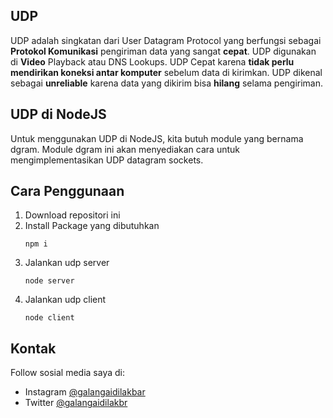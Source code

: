 ## UDP

UDP adalah singkatan dari User Datagram Protocol yang berfungsi sebagai **Protokol Komunikasi** pengiriman data yang sangat **cepat**. UDP digunakan di **Video** Playback atau DNS Lookups. UDP Cepat karena **tidak perlu mendirikan koneksi antar komputer** sebelum data di kirimkan. UDP dikenal sebagai **unreliable** karena data yang dikirim bisa **hilang** selama pengiriman.

## UDP di NodeJS

Untuk menggunakan UDP di NodeJS, kita butuh module yang bernama dgram. Module dgram ini akan menyediakan cara untuk mengimplementasikan UDP datagram sockets.

## Cara Penggunaan

1. Download repositori ini
2. Install Package yang dibutuhkan 
   ```
   npm i
   ```
3. Jalankan udp server
   ```
   node server
   ```
4. Jalankan udp client
   ```
   node client
   ```

## Kontak

Follow sosial media saya di:
- Instagram [@galangaidilakbar](https://www.instagram.com/galangaidilakbar/)
- Twitter [@galangaidilakbr](https://twitter.com/galangaidilakbr)
